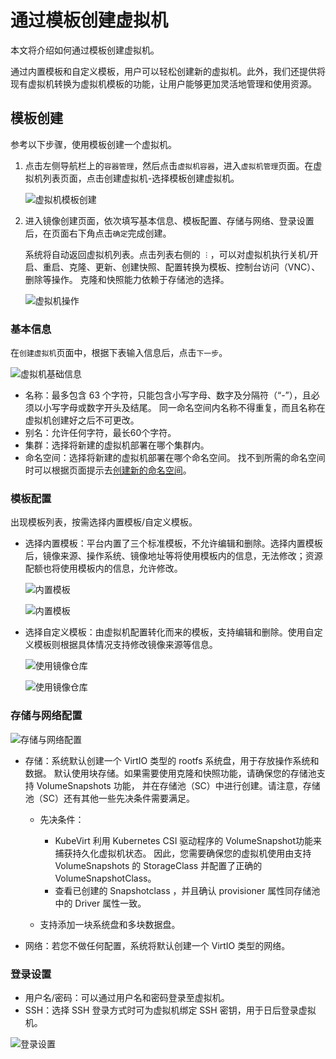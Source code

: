 # 通过模板创建虚拟机

本文将介绍如何通过模板创建虚拟机。

通过内置模板和自定义模板，用户可以轻松创建新的虚拟机。此外，我们还提供将现有虚拟机转换为虚拟机模板的功能，让用户能够更加灵活地管理和使用资源。

## 模板创建

参考以下步骤，使用模板创建一个虚拟机。

1. 点击左侧导航栏上的`容器管理`，然后点击`虚拟机容器`，进入`虚拟机管理`页面。在虚拟机列表页面，点击创建虚拟机-选择模板创建虚拟机。

    ![虚拟机模板创建](../images/create-tep01.png)

2. 进入镜像创建页面，依次填写基本信息、模板配置、存储与网络、登录设置后，在页面右下角点击`确定`完成创建。

    系统将自动返回虚拟机列表。点击列表右侧的 `︙`，可以对虚拟机执行关机/开启、重启、克隆、更新、创建快照、配置转换为模板、控制台访问（VNC）、删除等操作。
    克隆和快照能力依赖于存储池的选择。

    ![虚拟机操作](../images/create-tep02.png)

### 基本信息

在`创建虚拟机`页面中，根据下表输入信息后，点击`下一步`。

![虚拟机基础信息](../images/create-tep03.png)

- 名称：最多包含 63 个字符，只能包含小写字母、数字及分隔符（“-”），且必须以小写字母或数字开头及结尾。
  同一命名空间内名称不得重复，而且名称在虚拟机创建好之后不可更改。
- 别名：允许任何字符，最长60个字符。
- 集群：选择将新建的虚拟机部署在哪个集群内。
- 命名空间：选择将新建的虚拟机部署在哪个命名空间。
  找不到所需的命名空间时可以根据页面提示去[创建新的命名空间](../../kpanda/user-guide/namespaces/createns.md)。

### 模板配置

出现模板列表，按需选择内置模板/自定义模板。

- 选择内置模板：平台内置了三个标准模板，不允许编辑和删除。选择内置模板后，镜像来源、操作系统、镜像地址等将使用模板内的信息，无法修改；资源配额也将使用模板内的信息，允许修改。
  
    ![内置模板](../images/create-tep04.png)

    ![内置模板](../images/create-tep05.png)

- 选择自定义模板：由虚拟机配置转化而来的模板，支持编辑和删除。使用自定义模板则根据具体情况支持修改镜像来源等信息。

    ![使用镜像仓库](../images/create-tep06.png)

    ![使用镜像仓库](../images/create-tep07.png)

### 存储与网络配置

![存储与网络配置](../images/create-tep08.png)

- 存储：系统默认创建一个 VirtIO 类型的 rootfs 系统盘，用于存放操作系统和数据。
  默认使用块存储。如果需要使用克隆和快照功能，请确保您的存储池支持 VolumeSnapshots 功能，
  并在存储池（SC）中进行创建。请注意，存储池（SC）还有其他一些先决条件需要满足。

    - 先决条件：

        - KubeVirt 利用 Kubernetes CSI 驱动程序的 VolumeSnapshot功能来捕获持久化虚拟机状态。
          因此，您需要确保您的虚拟机使用由支持 VolumeSnapshots 的 StorageClass 并配置了正确的 VolumeSnapshotClass。
        - 查看已创建的 Snapshotclass ，并且确认 provisioner 属性同存储池中的 Driver 属性一致。

    - 支持添加一块系统盘和多块数据盘。

- 网络：若您不做任何配置，系统将默认创建一个 VirtIO 类型的网络。

### 登录设置

- 用户名/密码：可以通过用户名和密码登录至虚拟机。
- SSH：选择 SSH 登录方式时可为虚拟机绑定 SSH 密钥，用于日后登录虚拟机。

![登录设置](../images/createvm08.png)

